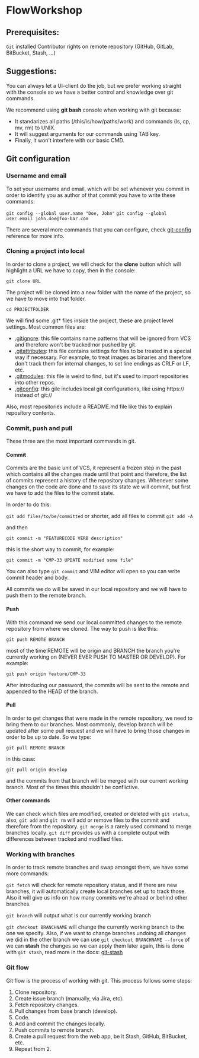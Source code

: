 # FlowWorkshop

## Prerequisites:

`Git` installed
Contributor rights on remote repository (GitHub, GitLab, BitBucket, Stash, ...)

## Suggestions:

You can always let a UI-client do the job, but we prefer working straight with the console so we have a better control and knowledge over git commands.

We recommend using **git bash** console when working with git because:

- It standarizes all paths (/this/is/how/paths/work) and commands (ls, cp, mv, rm) to UNIX.
- It will suggest arguments for our commands using TAB key.
- Finally, it won't interfere with our basic CMD.

## Git configuration

### Username and email

To set your username and email, which will be set whenever you commit in order to identify you as author of that commit you have to write these commands:

`git config --global user.name "Doe, John"`
`git config --global user.email john.doe@foo-bar.com`

There are several more commands that you can configure, check [git-config](http://git-scm.com/docs/git-config) reference for more info.

### Cloning a project into local

In order to clone a project, we will check for the **clone** button which will highlight a URL we have to copy, then in the console:

`git clone URL`

The project will be cloned into a new folder with the name of the project, so we have to move into that folder.

`cd PROJECTFOLDER`

We will find some .git* files inside the project, these are project level settings. Most common files are:

- [.gitignore](http://git-scm.com/docs/gitignore): this file contains name patterns that will be ignored from VCS and therefore won't be tracked nor pushed by git.
- [.gitattributes](http://git-scm.com/docs/gitattributes): this file contains settings for files to be treated in a special way if necessary. For example, to treat images as binaries and therefore don't track them for internal changes, to set line endings as CRLF or LF, etc.
- [.gitmodules](http://git-scm.com/docs/gitmodules): this file is weird to find, but it's used to import repositories into other repos.
- [.gitconfig](http://git-scm.com/docs/gitconfig): this gile includes local git configurations, like using https:// instead of git://

Also, most repositories include a README.md file like this to explain repository contents.

### Commit, push and pull

These three are the most important commands in git.

#### Commit

Commits are the basic unit of VCS, it represent a frozen step in the past which contains all the changes made until that point and therefore, the list of commits represent a history of the repository changes. Whenever some changes on the code are done and to save its state we will commit, but first we have to add the files to the commit state.

In order to do this:

`git add files/to/be/committed` or shorter, add all files to commit `git add -A`

and then

`git commit -m "FEATURECODE VERB description"`

this is the short way to commit, for example:

`git commit -m "CMP-33 UPDATE modified some file"`

You can also type `git commit` and VIM editor will open so you can write commit header and body.

All commits we do will be saved in our local repository and we will have to push them to the remote branch.

#### Push

With this command we send our local committed changes to the remote repository from where we cloned. The way to push is like this:

`git push REMOTE BRANCH`

most of the time REMOTE will be origin and BRANCH the branch you're currently working on (NEVER EVER PUSH TO MASTER OR DEVELOP). For example:

`git push origin feature/CMP-33`

After introducing our password, the commits will be sent to the remote and appended to the HEAD of the branch.

#### Pull

In order to get changes that were made in the remote repository, we need to bring them to our branches. Most commonly, develop branch will be updated after some pull request and we will have to bring those changes in order to be up to date. So we type:

`git pull REMOTE BRANCH`

in this case:

`git pull origin develop`

and the commits from that branch will be merged with our current working branch.
Most of the times this shouldn't be conflictive.

#### Other commands

We can check which files are modified, created or deleted with `git status`, also, `git add` and `git rm` will add or remove files to the commit and therefore from the repository. `git merge` is a rarely used command to merge branches locally. `git diff` provides us with a complete output with differences between tracked and modified files.

### Working with branches

In order to track remote branches and swap amongst them, we have some more commands:

`git fetch` will check for remote repository status, and if there are new branches, it will automatically create local branches set up to track those. Also it will give us info on how many commits we're ahead or behind other branches.

`git branch` will output what is our currently working branch

`git checkout BRANCHNAME` will change the currently working branch to the one we specify. Also, if we want to change branches undoing all changes we did in the other branch we can use `git checkout BRANCHNAME --force` of we can **stash** the changes so we can apply them later again, this is done with `git stash`, read more in the docs: [git-stash](http://git-scm.com/docs/git-stash)

### Git flow

Git flow is the process of working with git. This process follows some steps:

1. Clone repository.
2. Create issue branch (manually, via Jira, etc).
3. Fetch repository changes.
4. Pull changes from base branch (develop).
5. Code.
6. Add and commit the changes locally.
7. Push commits to remote branch.
8. Create a pull request from the web app, be it Stash, GitHub, BitBucket, etc.
9. Repeat from 2.
